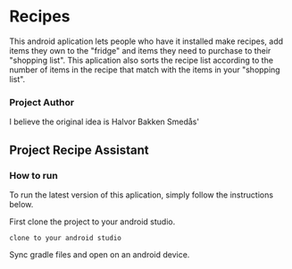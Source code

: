 # Recipes
This android aplication lets people who have it installed
make recipes, add items they own to the "fridge" and items 
they need to purchase to their "shopping list". This aplication
also sorts the recipe list according to the number of items
in the recipe that match with the items in your "shopping list".
### Project Author
I believe the original idea is Halvor Bakken Smedås'

## Project Recipe Assistant
### How to run
To run the latest version of this aplication, simply follow
the instructions below.

First clone the project to your android studio.
```
clone to your android studio
```

Sync gradle files and open on an android device.
